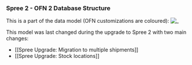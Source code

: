 ### Spree 2 - OFN 2 Database Structure

This is a part of the data model (OFN customizations are coloured):
![_](https://github.com/openfoodfoundation/openfoodnetwork/wiki/tech_docs/spree_ofn_data_model.jpg)

This model was last changed during the upgrade to Spree 2 with two main changes:
- [[Spree Upgrade: Migration to multiple shipments]]
- [[Spree Upgrade: Stock locations]]
